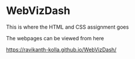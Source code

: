# WebVizDash
This is where the HTML and CSS assignment goes

The webpages  can be viewed from here<br>

https://ravikanth-kolla.github.io/WebVizDash/
